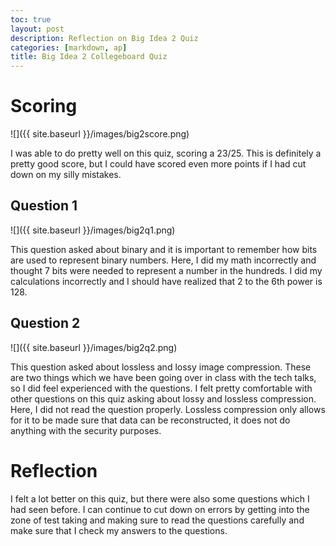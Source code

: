 ```yaml
---
toc: true
layout: post
description: Reflection on Big Idea 2 Quiz
categories: [markdown, ap]
title: Big Idea 2 Collegeboard Quiz
---
```


# Scoring

![]({{ site.baseurl }}/images/big2score.png)

I was able to do pretty well on this quiz, scoring a 23/25. This is definitely a pretty good score, but I could have scored even more points if I had cut down on my silly mistakes.

## Question 1

![]({{ site.baseurl }}/images/big2q1.png)

This question asked about binary and it is important to remember how bits are used to represent binary numbers. Here, I did my math incorrectly and thought 7 bits were needed to represent a number in the hundreds. I did my calculations incorrectly and I should have realized that 2 to the 6th power is 128.

## Question 2

![]({{ site.baseurl }}/images/big2q2.png)

This question asked about lossless and lossy image compression. These are two things which we have been going over in class with the tech talks, so I did feel experienced with the questions. I felt pretty comfortable with other questions on this quiz asking about lossy and lossless compression. Here, I did not read the question properly. Lossless compression only allows for it to be made sure that data can be reconstructed, it does not do anything with the security purposes.

# Reflection

I felt a lot better on this quiz, but there were also some questions which I had seen before. I can continue to cut down on errors by getting into the zone of test taking and making sure to read the questions carefully and make sure that I check my answers to the questions.